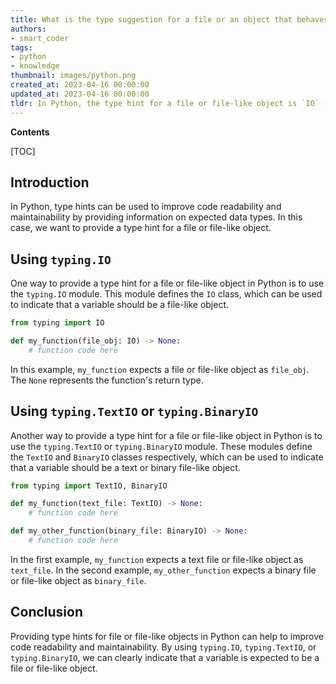 ```yaml
---
title: What is the type suggestion for a file or an object that behaves like a file?
authors:
- smart_coder
tags:
- python
- knowledge
thumbnail: images/python.png
created_at: 2023-04-16 00:00:00
updated_at: 2023-04-16 00:00:00
tldr: In Python, the type hint for a file or file-like object is `IO` (stands for Input/Output).
---
```


**Contents**

[TOC]

## Introduction
In Python, type hints can be used to improve code readability and maintainability by providing information on expected data types. In this case, we want to provide a type hint for a file or file-like object. 

## Using `typing.IO`
One way to provide a type hint for a file or file-like object in Python is to use the `typing.IO` module. This module defines the `IO` class, which can be used to indicate that a variable should be a file-like object.

```python
from typing import IO

def my_function(file_obj: IO) -> None:
    # function code here
```
In this example, `my_function` expects a file or file-like object as `file_obj`. The `None` represents the function's return type.

## Using `typing.TextIO` or `typing.BinaryIO`

Another way to provide a type hint for a file or file-like object in Python is to use the `typing.TextIO` or `typing.BinaryIO` module. These modules define the `TextIO` and `BinaryIO` classes respectively, which can be used to indicate that a variable should be a text or binary file-like object.

```python
from typing import TextIO, BinaryIO

def my_function(text_file: TextIO) -> None:
    # function code here

def my_other_function(binary_file: BinaryIO) -> None:
    # function code here
```

In the first example, `my_function` expects a text file or file-like object as `text_file`. In the second example, `my_other_function` expects a binary file or file-like object as `binary_file`.

## Conclusion
Providing type hints for file or file-like objects in Python can help to improve code readability and maintainability. By using `typing.IO`, `typing.TextIO`, or `typing.BinaryIO`, we can clearly indicate that a variable is expected to be a file or file-like object.
